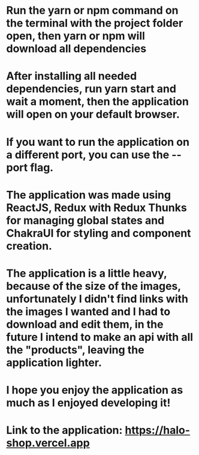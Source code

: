 # Run the yarn or npm command on the terminal with the project folder open, then yarn or npm will download all dependencies

# After installing all needed dependencies, run yarn start and wait a moment, then the application will open on your default browser.

# If you want to run the application on a different port, you can use the --port flag.

# The application was made using ReactJS, Redux with Redux Thunks for managing global states and ChakraUI for styling and component creation.

# The application is a little heavy, because of the size of the images, unfortunately I didn't find links with the images I wanted and I had to download and edit them, in the future I intend to make an api with all the "products", leaving the application lighter.

# I hope you enjoy the application as much as I enjoyed developing it!

# Link to the application: https://halo-shop.vercel.app
